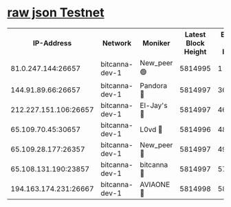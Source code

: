 [raw json Testnet](https://rpc-check.bcat.stavr.tech/bcat/rpc-bcat-result.json)
=


<table><tr><th>IP-Address</th><th>Network</th><th>Moniker</th><th>Latest Block Height</th><th>Earliest Block Height</th><th>Catching Up</th><th>Tx Index</th><th>Voting Power</th><th>Scan Time</th></tr><tr><td>81.0.247.144:26657</td><td>bitcanna-dev-1</td><td>New_peer 🟢</td><td>5814995</td><td>1</td><td>False</td><td>on</td><td>0</td><td>2024-01-04T01:20:11.860882005UTC</td></tr><tr><td>144.91.89.66:26657</td><td>bitcanna-dev-1</td><td>Pandora 🔴</td><td>5814997</td><td>3675711</td><td>False</td><td>on</td><td>2096387</td><td>2024-01-04T01:20:21.775209855UTC</td></tr><tr><td>212.227.151.106:26657</td><td>bitcanna-dev-1</td><td>El-Jay's 🔴</td><td>5814997</td><td>4670391</td><td>False</td><td>on</td><td>2218164</td><td>2024-01-04T01:20:18.632797698UTC</td></tr><tr><td>65.109.70.45:30657</td><td>bitcanna-dev-1</td><td>L0vd 🔴</td><td>5814996</td><td>4828155</td><td>False</td><td>on</td><td>7920</td><td>2024-01-04T01:20:12.235769663UTC</td></tr><tr><td>65.109.28.177:26357</td><td>bitcanna-dev-1</td><td>New_peer 🔴</td><td>5814997</td><td>4952911</td><td>False</td><td>on</td><td>2237067</td><td>2024-01-04T01:20:19.073027803UTC</td></tr><tr><td>65.108.131.190:23857</td><td>bitcanna-dev-1</td><td>bitcanna 🔴</td><td>5814997</td><td>5714997</td><td>False</td><td>off</td><td>82368</td><td>2024-01-04T01:20:19.449202271UTC</td></tr><tr><td>194.163.174.231:26667</td><td>bitcanna-dev-1</td><td>AVIAONE 🔴</td><td>5814998</td><td>5813531</td><td>False</td><td>on</td><td>1949865</td><td>2024-01-04T01:20:24.161002068UTC</td></tr></table>